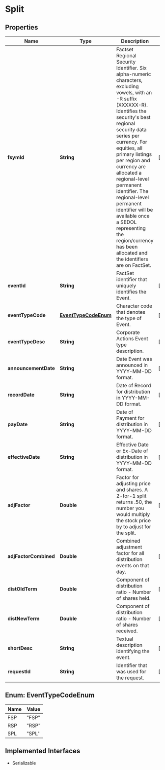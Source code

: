 

# Split


## Properties

Name | Type | Description | Notes
------------ | ------------- | ------------- | -------------
**fsymId** | **String** | Factset Regional Security Identifier. Six alpha-numeric characters, excluding vowels, with an -R suffix (XXXXXX-R). Identifies the security&#39;s best regional security data series per currency. For equities, all primary listings per region and currency are allocated a regional-level permanent identifier. The regional-level permanent identifier will be available once a SEDOL representing the region/currency has been allocated and the identifiers are on FactSet. |  [optional]
**eventId** | **String** | FactSet identifier that uniquely identifies the Event. |  [optional]
**eventTypeCode** | [**EventTypeCodeEnum**](#EventTypeCodeEnum) | Character code that denotes the type of Event. |  [optional]
**eventTypeDesc** | **String** | Corporate Actions Event type description. |  [optional]
**announcementDate** | **String** | Date Event was announced in YYYY-MM-DD format. |  [optional]
**recordDate** | **String** | Date of Record for distribution in YYYY-MM-DD format. |  [optional]
**payDate** | **String** | Date of Payment for distribution in YYYY-MM-DD format. |  [optional]
**effectiveDate** | **String** | Effective Date or Ex-Date of distribution in YYYY-MM-DD format. |  [optional]
**adjFactor** | **Double** | Factor for adjusting price and shares. A 2-for-1 split returns .50, the number you would multiply the stock price by to adjust for the split.  |  [optional]
**adjFactorCombined** | **Double** | Combined adjustment factor for all distribution events on that day. |  [optional]
**distOldTerm** | **Double** | Component of distribution ratio -  Number of shares held. |  [optional]
**distNewTerm** | **Double** | Component of distribution ratio -  Number of shares received. |  [optional]
**shortDesc** | **String** | Textual description identifying the event. |  [optional]
**requestId** | **String** | Identifier that was used for the request. |  [optional]



## Enum: EventTypeCodeEnum

Name | Value
---- | -----
FSP | &quot;FSP&quot;
RSP | &quot;RSP&quot;
SPL | &quot;SPL&quot;


## Implemented Interfaces

* Serializable


